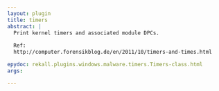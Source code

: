 ```yaml
---
layout: plugin
title: timers
abstract: |
  Print kernel timers and associated module DPCs.
  
  Ref:
  http://computer.forensikblog.de/en/2011/10/timers-and-times.html

epydoc: rekall.plugins.windows.malware.timers.Timers-class.html
args:

---
```


